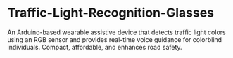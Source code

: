 # Traffic-Light-Recognition-Glasses
An Arduino-based wearable assistive device that detects traffic light colors using an RGB sensor and provides real-time voice guidance for colorblind individuals. Compact, affordable, and enhances road safety.
